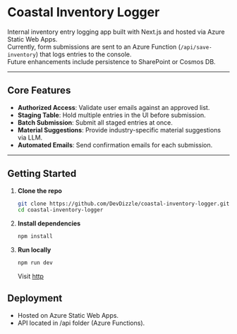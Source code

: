 # Coastal Inventory Logger

Internal inventory entry logging app built with Next.js and hosted via Azure Static Web Apps.  
Currently, form submissions are sent to an Azure Function (`/api/save-inventory`) that logs entries to the console.  
Future enhancements include persistence to SharePoint or Cosmos DB.

---

## Core Features

- **Authorized Access**: Validate user emails against an approved list.  
- **Staging Table**: Hold multiple entries in the UI before submission.  
- **Batch Submission**: Submit all staged entries at once.  
- **Material Suggestions**: Provide industry-specific material suggestions via LLM.  
- **Automated Emails**: Send confirmation emails for each submission.


---

## Getting Started

1. **Clone the repo**  
   ```bash
   git clone https://github.com/DevDizzle/coastal-inventory-logger.git
   cd coastal-inventory-logger
   ```
2. **Install dependencies** 
   ```bash
   npm install
   ```
3. **Run locally**
   ```bash
   npm run dev
   ```
   Visit [http](http://localhost:3000)

## Deployment
- Hosted on Azure Static Web Apps.
- API located in /api folder (Azure Functions).

